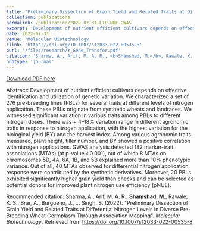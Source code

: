 ```yaml
---
title: "Preliminary Dissection of Grain Yield and Related Traits at Diferential Nitrogen Levels in Diverse Pre-Breeding Wheat Germplasm Through Association Mapping"
collection: publications
permalink: /publication/2022-07-31-LTP-NUE-GWAS
excerpt: 'Development of nutrient efficient cultivars depends on effective identification and utilization of genetic variation. We characterized a set of 276 pre-breeding lines (PBLs) for several traits at different levels of nitrogen application. These PBLs originate from synthetic wheats and landraces. We witnessed significant variation in various traits among PBLs to different nitrogen doses. There was ~ 4–18% variation range in different agronomic traits in response to nitrogen application, with the highest variation for the biological yield (BY) and the harvest index. Among various agronomic traits measured, plant height, tiller number, and BY showed a positive correlation with nitrogen applications. GWAS analysis detected 182 marker-trait associations (MTAs) (at p-value < 0.001), out of which 8 MTAs on chromosomes 5D, 4A, 6A, 1B, and 5B explained more than 10% phenotypic variance. Out of all, 40 MTAs observed for differential nitrogen application response were contributed by the synthetic derivatives. Moreover, 20 PBLs exhibited significantly higher grain yield than checks and can be selected as potential donors for improved plant nitrogen use efficiency (pNUE).'
date: 2022-07-31
venue: 'Molecular Biotechnology'
clink: 'https://doi.org/10.1007/s12033-022-00535-8'
purl: '/files/research/Y_Gene_Transfer.pdf'
citation: 'Sharma, A., Arif, M. A. R., <b>Shamshad, M.</b>, Rawale, K. S., Brar, A., Burgueno, J., … Singh, S. (2022). &quot;Preliminary Dissection of Grain Yield and Related Traits at Differential Nitrogen Levels in Diverse Pre-Breeding Wheat Germplasm Through Association Mapping&quot;.<i> Molecular Biotechnology</i>. Retrieved from https://doi.org/10.1007/s12033-022-00535-8'
pubtype: 'journal'
---
```


<a href='/files/research/Y_Gene_Transfer.pdf'>Download PDF here</a>

Abstract: Development of nutrient efficient cultivars depends on effective identification and utilization of genetic variation. We characterized a set of 276 pre-breeding lines (PBLs) for several traits at different levels of nitrogen application. These PBLs originate from synthetic wheats and landraces. We witnessed significant variation in various traits among PBLs to different nitrogen doses. There was ~ 4–18% variation range in different agronomic traits in response to nitrogen application, with the highest variation for the biological yield (BY) and the harvest index. Among various agronomic traits measured, plant height, tiller number, and BY showed a positive correlation with nitrogen applications. GWAS analysis detected 182 marker-trait associations (MTAs) (at p-value < 0.001), out of which 8 MTAs on chromosomes 5D, 4A, 6A, 1B, and 5B explained more than 10% phenotypic variance. Out of all, 40 MTAs observed for differential nitrogen application response were contributed by the synthetic derivatives. Moreover, 20 PBLs exhibited significantly higher grain yield than checks and can be selected as potential donors for improved plant nitrogen use efficiency (pNUE).

Recommended citation: Sharma, A., Arif, M. A. R., <b>Shamshad, M.</b>, Rawale, K. S., Brar, A., Burgueno, J., … Singh, S. (2022). "Preliminary Dissection of Grain Yield and Related Traits at Differential Nitrogen Levels in Diverse Pre-Breeding Wheat Germplasm Through Association Mapping".<i> Molecular Biotechnology</i>. Retrieved from https://doi.org/10.1007/s12033-022-00535-8